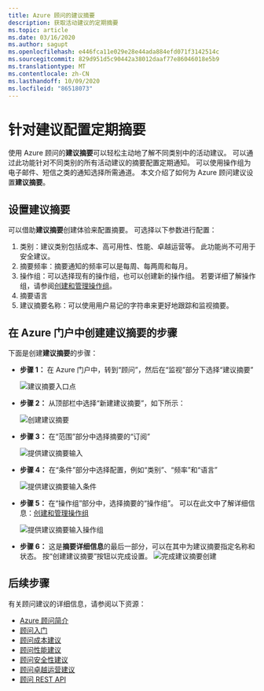 ```yaml
---
title: Azure 顾问的建议摘要
description: 获取活动建议的定期摘要
ms.topic: article
ms.date: 03/16/2020
ms.author: sagupt
ms.openlocfilehash: e446fca11e029e28e44ada884efd071f3142514c
ms.sourcegitcommit: 829d951d5c90442a38012daaf77e86046018e5b9
ms.translationtype: MT
ms.contentlocale: zh-CN
ms.lasthandoff: 10/09/2020
ms.locfileid: "86518073"
---
```

# <a name="configure-periodic-summary-for-recommendations"></a>针对建议配置定期摘要

使用 Azure 顾问的**建议摘要**可以轻松主动地了解不同类别中的活动建议。 可以通过此功能针对不同类别的所有活动建议的摘要配置定期通知。 可以使用操作组为电子邮件、短信之类的通知选择所需通道。 本文介绍了如何为 Azure 顾问建议设置**建议摘要**。


## <a name="setting-up-your-recommendation-digest"></a>设置建议摘要 

可以借助**建议摘要**创建体验来配置摘要。 可选择以下参数进行配置：
1. 类别：建议类别包括成本、高可用性、性能、卓越运营等。 此功能尚不可用于安全建议。
2. 摘要频率：摘要通知的频率可以是每周、每两周和每月。
3. 操作组：可以选择现有的操作组，也可以创建新的操作组。 若要详细了解操作组，请参阅[创建和管理操作组](../azure-monitor/platform/action-groups.md)。
4. 摘要语言
5. 建议摘要名称：可以使用用户易记的字符串来更好地跟踪和监视摘要。

## <a name="steps-to-create-recommendation-digest-in-azure-portal"></a>在 Azure 门户中创建建议摘要的步骤

下面是创建**建议摘要**的步骤：
* **步骤 1：** 在 Azure 门户中，转到“顾问”，然后在“监视”部分下选择“建议摘要”   

   ![建议摘要入口点](./media/digest-0.png)

* **步骤 2：** 从顶部栏中选择“新建建议摘要”，如下所示：

   ![创建建议摘要](./media/digest-5.png)

* **步骤 3：** 在“范围”部分中选择摘要的“订阅”

   ![提供建议摘要输入](./media/digest-1.png)

* **步骤 4：** 在“条件”部分中选择配置，例如“类别”、“频率”和“语言”   

   ![提供建议摘要输入条件](./media/digest-2.png)

* **步骤 5：** 在“操作组”部分中，选择摘要的“操作组”。 可以在此文中了解详细信息：[创建和管理操作组](../azure-monitor/platform/action-groups.md)

   ![提供建议摘要输入操作组](./media/digest-3.png)

* **步骤 6：** 这是**摘要详细信息**的最后一部分，可以在其中为建议摘要指定名称和状态。 按“创建建议摘要”按钮以完成设置。
   ![完成建议摘要创建](./media/digest-4.png)

## <a name="next-steps"></a>后续步骤

有关顾问建议的详细信息，请参阅以下资源：
* [Azure 顾问简介](advisor-overview.md)
* [顾问入门](advisor-get-started.md)
* [顾问成本建议](advisor-cost-recommendations.md)
* [顾问性能建议](advisor-performance-recommendations.md)
* [顾问安全性建议](advisor-security-recommendations.md)
* [顾问卓越运营建议](advisor-operational-excellence-recommendations.md)
* [顾问 REST API](/rest/api/advisor/)
